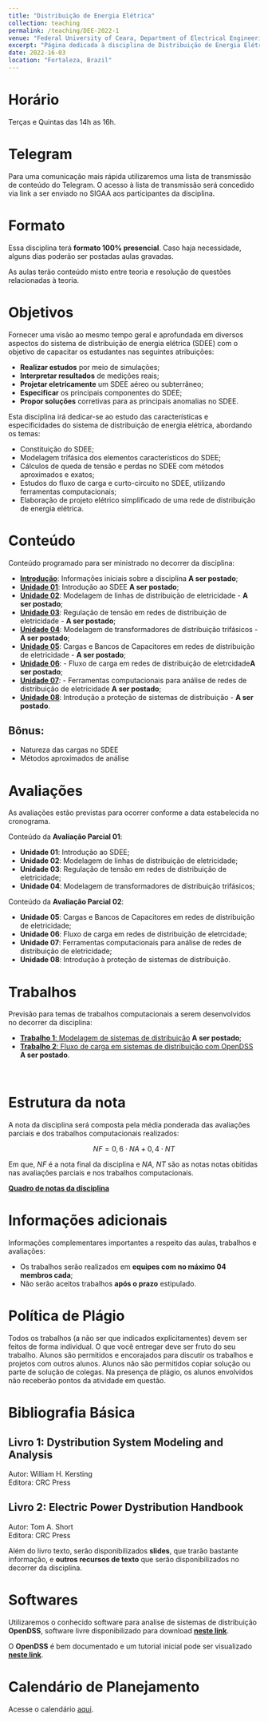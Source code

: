 ```yaml
---
title: "Distribuição de Energia Elétrica"
collection: teaching
permalink: /teaching/DEE-2022-1
venue: "Federal University of Ceara, Department of Electrical Engineering"
excerpt: "Página dedicada à disciplina de Distribuição de Energia Elétrica - 2022.1"
date: 2022-16-03
location: "Fortaleza, Brazil"
---
```


# Horário

Terças e Quintas das 14h as 16h.

# Telegram

Para uma comunicação mais rápida utilizaremos uma lista de transmissão de conteúdo do Telegram. O acesso à lista de transmissão será concedido via link a ser enviado no SIGAA aos participantes da disciplina.

# Formato

Essa disciplina terá **formato 100% presencial**. Caso haja necessidade, alguns dias poderão ser postadas aulas gravadas.

As aulas terão conteúdo misto entre teoria e resolução de questões relacionadas à teoria.

# Objetivos

Fornecer uma visão ao mesmo tempo geral e aprofundada em diversos aspectos do sistema de distribuição de energia elétrica (SDEE) com o objetivo de capacitar os estudantes nas seguintes atribuições:
- **Realizar estudos** por meio de simulações;
- **Interpretar resultados** de medições reais;
- **Projetar eletricamente** um SDEE aéreo ou subterrâneo;
- **Especificar** os principais componentes do SDEE;
- **Propor soluções** corretivas para as principais anomalias no SDEE.

Esta disciplina irá dedicar-se ao estudo das características e especificidades do sistema de distribuição de energia elétrica, abordando os temas:
- Constituição do SDEE;
- Modelagem trifásica dos elementos característicos do SDEE;
- Cálculos de queda de tensão e perdas no SDEE com métodos aproximados e exatos;
- Estudos do fluxo de carga e curto-circuito no SDEE, utilizando ferramentas computacionais;
- Elaboração de projeto elétrico simplificado de uma rede de distribuição de energia elétrica.

# Conteúdo

Conteúdo programado para ser ministrado no decorrer da disciplina:
- [**Introdução**](/teaching/DEE-2021-2/Introducao): Informações iniciais sobre a disciplina **A ser postado**;
- [**Unidade 01**](/teaching/DEE-2021-2/Unidade-01): Introdução ao SDEE **A ser postado**;
- [**Unidade 02**](/teaching/DEE-2021-2/Unidade-02): Modelagem de linhas de distribuição de eletricidade - **A ser postado**;
- [**Unidade 03**](/teaching/DEE-2021-2/Unidade-03): Regulação de tensão em redes de distribuição de eletricidade - **A ser postado**;
- [**Unidade 04**](/teaching/DEE-2021-2/Unidade-04): Modelagem de transformadores de distribuição trifásicos - **A ser postado**;
- [**Unidade 05**](/teaching/DEE-2021-2/Unidade-05): Cargas e Bancos de Capacitores em redes de distribuição de eletricidade - **A ser postado**; 
- [**Unidade 06**](/teaching/DEE-2021-2/Unidade-06):  - Fluxo de carga em redes de distribuição de eletrcidade**A ser postado**;
- [**Unidade 07**](/teaching/DEE-2021-2/Unidade-07):  - Ferramentas computacionais para análise de redes de distribuição de eletricidade **A ser postado**;
- [**Unidade 08**](/teaching/DEE-2021-2/Unidade-08): Introdução a proteção de sistemas de distribuição - **A ser postado**.

## Bônus:
- Natureza das cargas no SDEE
- Métodos aproximados de análise

# Avaliações

As avaliações estão previstas para ocorrer conforme a data estabelecida no cronograma.

Conteúdo da **Avaliação Parcial 01**:
- **Unidade 01**: Introdução ao SDEE;
- **Unidade 02**: Modelagem de linhas de distribuição de eletricidade;
- **Unidade 03**: Regulação de tensão em redes de distribuição de eletricidade;
- **Unidade 04**: Modelagem de transformadores de distribuição trifásicos;

Conteúdo da **Avaliação Parcial 02**:
- **Unidade 05**: Cargas e Bancos de Capacitores em redes de distribuição de eletricidade; 
- **Unidade 06**: Fluxo de carga em redes de distribuição de eletrcidade;
- **Unidade 07**: Ferramentas computacionais para análise de redes de distribuição de eletricidade;
- **Unidade 08**: Introdução à proteção de sistemas de distribuição.


# Trabalhos

Previsão para temas de trabalhos computacionais a serem desenvolvidos no decorrer da disciplina:
- [**Trabalho 1**: Modelagem de sistemas de distribuição](/teaching/DEE-2021-2/Trabalho-01) **A ser postado**;
- [**Trabalho 2**: Fluxo de carga em sistemas de distribuição com OpenDSS](/teaching/DEE-2021-2/Trabalho-02) **A ser postado**.

<br>
<!-- [**Lista de divisão das equipes de trabalho**](/teaching/DEE-2021/Trabalho-01/Equipes) -->

# Estrutura da nota

A nota da disciplina será composta pela média ponderada das avaliações parciais e dos trabalhos computacionais realizados:

$$NF = 0,6 \cdot NA + 0,4 \cdot NT$$

Em que, $NF$ é a nota final da disciplina e $NA$, $NT$ são as notas notas obitidas nas avaliações parciais e nos trabalhos computacionais.

[**Quadro de notas da disciplina**](/teaching/DEE-2022-1/notas)

# Informações adicionais

Informações complementares importantes a respeito das aulas, trabalhos e avaliações:
- Os trabalhos serão realizados em **equipes com no máximo 04 membros cada**;
- Não serão aceitos trabalhos **após o prazo** estipulado.

# Política de Plágio

Todos os trabalhos (a não ser que indicados explicitamentes) devem ser feitos de forma individual. O que você entregar deve ser fruto do seu trabalho. Alunos são permitidos e encorajados para discutir os trabalhos e projetos com outros alunos. Alunos não são permitidos copiar solução ou parte de solução de colegas. Na presença de plágio, os alunos envolvidos não receberão pontos da atividade em questão.

# Bibliografia Básica


## Livro 1: Dystribution System Modeling and Analysis
Autor: William H. Kersting <br>
Editora: CRC Press <br>

## Livro 2: Electric Power Dystribution Handbook
Autor: Tom A. Short <br>
Editora: CRC Press <br>


Além do livro texto, serão disponibilizados **slides**, que trarão bastante informação, e **outros recursos de texto** que serão disponibilizados no decorrer da disciplina.

# Softwares

Utilizaremos o conhecido software para analise de sistemas de distribuição **OpenDSS**, software livre disponibilizado para download [**neste link**](https://sourceforge.net/projects/electricdss/).

O **OpenDSS** é bem documentado e um tutorial inicial pode ser visualizado [**neste link**](http://sourceforge.net/p/electricdss/code/HEAD/tree/trunk/Distrib/Doc/OpenDSSPrimer.pdf).

# Calendário de Planejamento

Acesse o calendário [aqui]().
